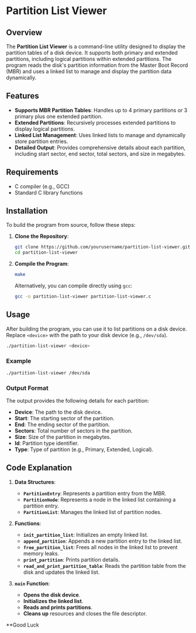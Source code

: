 # Partition List Viewer

## Overview

The **Partition List Viewer** is a command-line utility designed to display the partition tables of a disk device. It supports both primary and extended partitions, including logical partitions within extended partitions. The program reads the disk's partition information from the Master Boot Record (MBR) and uses a linked list to manage and display the partition data dynamically.

## Features

- **Supports MBR Partition Tables**: Handles up to 4 primary partitions or 3 primary plus one extended partition.
- **Extended Partitions**: Recursively processes extended partitions to display logical partitions.
- **Linked List Management**: Uses linked lists to manage and dynamically store partition entries.
- **Detailed Output**: Provides comprehensive details about each partition, including start sector, end sector, total sectors, and size in megabytes.

## Requirements

- C compiler (e.g., GCC)
- Standard C library functions

## Installation

To build the program from source, follow these steps:

1. **Clone the Repository**:

   ```sh
   git clone https://github.com/yourusername/partition-list-viewer.git
   cd partition-list-viewer
   ```

2. **Compile the Program**:

   ```sh
   make
   ```

   Alternatively, you can compile directly using `gcc`:

   ```sh
   gcc -o partition-list-viewer partition-list-viewer.c
   ```

## Usage

After building the program, you can use it to list partitions on a disk device. Replace `<device>` with the path to your disk device (e.g., `/dev/sda`).

```sh
./partition-list-viewer <device>
```

### Example

```sh
./partition-list-viewer /dev/sda
```

### Output Format

The output provides the following details for each partition:

- **Device**: The path to the disk device.
- **Start**: The starting sector of the partition.
- **End**: The ending sector of the partition.
- **Sectors**: Total number of sectors in the partition.
- **Size**: Size of the partition in megabytes.
- **Id**: Partition type identifier.
- **Type**: Type of partition (e.g., Primary, Extended, Logical).

## Code Explanation

1. **Data Structures**:
   - **`PartitionEntry`**: Represents a partition entry from the MBR.
   - **`PartitionNode`**: Represents a node in the linked list containing a partition entry.
   - **`PartitionList`**: Manages the linked list of partition nodes.

2. **Functions**:
   - **`init_partition_list`**: Initializes an empty linked list.
   - **`append_partition`**: Appends a new partition entry to the linked list.
   - **`free_partition_list`**: Frees all nodes in the linked list to prevent memory leaks.
   - **`print_partition`**: Prints partition details.
   - **`read_and_print_partition_table`**: Reads the partition table from the disk and updates the linked list.

3. **`main` Function**:
   - **Opens the disk device**.
   - **Initializes the linked list**.
   - **Reads and prints partitions**.
   - **Cleans up** resources and closes the file descriptor.

**Good Luck
